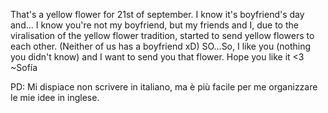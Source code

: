 That's a yellow flower for 21st of september.
I know it's boyfriend's day and... I know you're not my boyfriend, but my friends and I, due to the viralisation of the yellow flower tradition, started to send yellow flowers to each other. 
(Neither of us has a boyfriend xD)
SO...So, I like you (nothing you didn't know) and I want to send you that flower. Hope you like it <3
~Sofía

PD: Mi dispiace non scrivere in italiano, ma è più facile per me organizzare le mie idee in inglese.
